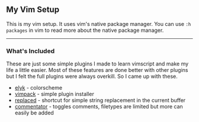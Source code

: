 ## My Vim Setup

This is my vim setup. It uses vim's native package manager.
You can use ```:h packages``` in vim to read more about the native package manager.

---
### What's Included

These are just some simple plugins I made to learn vimscript and make my life a little easier. 
Most of these features are done better with other plugins but I felt the full plugins 
were always overkill. So I came up with these.

* [elyk][2] - colorscheme
* [vimpack][3] - simple plugin installer
* [replaced][4] - shortcut for simple string replacement in the current buffer
* [commentator][6] - toggles comments, filetypes are limited but more can easily be added

[2]: https://github.com/thisiskyle/vim/tree/master/pack/my_pack/start/elyk
[3]: https://github.com/thisiskyle/vim/tree/master/pack/my_pack/start/vimpack
[4]: https://github.com/thisiskyle/vim/tree/master/pack/my_pack/start/replaced
[6]: https://github.com/thisiskyle/vim/tree/master/pack/my_pack/start/commentator
